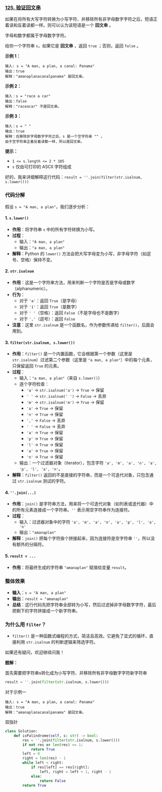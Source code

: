 ### [125. 验证回文串](https://leetcode.cn/problems/valid-palindrome/)

如果在将所有大写字符转换为小写字符、并移除所有非字母数字字符之后，短语正着读和反着读都一样。则可以认为该短语是一个 **回文串** 。

字母和数字都属于字母数字字符。

给你一个字符串 `s`，如果它是 **回文串** ，返回 `true` ；否则，返回 `false` 。

 

**示例 1：**

```
输入: s = "A man, a plan, a canal: Panama"
输出：true
解释："amanaplanacanalpanama" 是回文串。
```

**示例 2：**

```
输入：s = "race a car"
输出：false
解释："raceacar" 不是回文串。
```

**示例 3：**

```
输入：s = " "
输出：true
解释：在移除非字母数字字符之后，s 是一个空字符串 "" 。
由于空字符串正着反着读都一样，所以是回文串。
```

 

**提示：**

- `1 <= s.length <= 2 * 105`
- `s` 仅由可打印的 ASCII 字符组成

好的，我来详细解释这行代码：`result = ''.join(filter(str.isalnum, s.lower()))`

### 代码分解
假设 `s = "A man, a plan"`，我们逐步分析：

#### 1. `s.lower()`
- **作用**：将字符串 `s` 中的所有字符转换为小写。
- **过程**：
  - 输入：`"A man, a plan"`
  - 输出：`"a man, a plan"`
- **解释**：Python 的 `lower()` 方法会把大写字母变为小写，非字母字符（如逗号、空格）保持不变。

#### 2. `str.isalnum`
- **作用**：这是一个字符串方法，用来判断一个字符是否是字母或数字（alphanumeric）。
- **行为**：
  - 对于 `'a'`：返回 `True`（是字母）
  - 对于 `'1'`：返回 `True`（是数字）
  - 对于 `' '`（空格）：返回 `False`（不是字母也不是数字）
  - 对于 `','`（逗号）：返回 `False`
- **注意**：这里 `str.isalnum` 是一个函数名，作为参数传递给 `filter()`，后面会用到。

#### 3. `filter(str.isalnum, s.lower())`
- **作用**：`filter()` 是一个内置函数，它会根据第一个参数（这里是 `str.isalnum`）过滤第二个参数（这里是 `"a man, a plan"`）中的每个元素，只保留返回 `True` 的元素。
- **过程**：
  - 输入：`"a man, a plan"`（来自 `s.lower()`）
  - 逐个字符检查：
    - `'a'` → `str.isalnum('a')` → `True` → 保留
    - `' '` → `str.isalnum(' ')` → `False` → 丢弃
    - `'m'` → `str.isalnum('m')` → `True` → 保留
    - `'a'` → `True` → 保留
    - `'n'` → `True` → 保留
    - `','` → `False` → 丢弃
    - `' '` → `False` → 丢弃
    - `'a'` → `True` → 保留
    - `'p'` → `True` → 保留
    - `'l'` → `True` → 保留
    - `'a'` → `True` → 保留
    - `'n'` → `True` → 保留
  - 输出：一个过滤器对象（iterator），包含字符 `'a', 'm', 'a', 'n', 'a', 'p', 'l', 'a', 'n'`。
- **解释**：`filter()` 返回的不是直接的字符串，而是一个可迭代对象，只包含通过 `str.isalnum` 测试的字符。

#### 4. `''.join(...)`
- **作用**：`join()` 是字符串方法，用来将一个可迭代对象（如列表或迭代器）中的所有元素连接成一个字符串。`''` 表示用空字符串作为连接符。
- **过程**：
  - 输入：过滤器对象中的字符 `'a', 'm', 'a', 'n', 'a', 'p', 'l', 'a', 'n'`
  - 输出：`"amanaplan"`
- **解释**：`join()` 把每个字符挨个拼接起来，因为连接符是空字符串 `''`，所以没有额外的分隔符。

#### 5. `result = ...`
- **作用**：将最终生成的字符串 `"amanaplan"` 赋值给变量 `result`。

### 整体效果
- **输入**：`s = "A man, a plan"`
- **输出**：`result = "amanaplan"`
- **总结**：这行代码先把字符串全部转为小写，然后过滤掉非字母数字字符，最后把剩下的字符拼接成一个新字符串。

### 为什么用 `filter`？
- `filter()` 是一种函数式编程的方式，简洁且高效。它避免了显式的循环，直接利用 `str.isalnum` 的判断逻辑来筛选字符。

如果还有疑问，欢迎继续问我！



**题解：**

首先需要把字符串s转化成为小写字符、并移除所有非字母数字字符新字符串

```python
result = ''.join(filter(str.isalnum, s.lower()))
```

对于示例一

```
输入: s = "A man, a plan, a canal: Panama"
输出：true
解释："amanaplanacanalpanama" 是回文串。
```

双指针

```python
class Solution:
    def isPalindrome(self, s: str) -> bool:
        res = ''.join(filter(str.isalnum, s.lower()))
        if not res or len(res) == 1:
            return True
        left = 0
        right = len(res) - 1
        while left < right:
            if res[left] == res[right]:
                left, right = left + 1, right - 1
            else:
                return False
        return True
```

